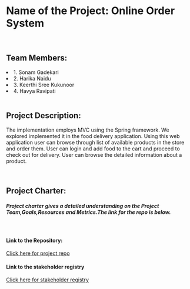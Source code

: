 <h1>Name of the Project: Online Order System</h1>
<br>

<h2>Team Members:</h2>
 <li>1. Sonam Gadekari</li>
 <li>2. Harika Naidu</li>
 <li>3. Keerthi Sree Kukunoor</li>
 <li>4. Havya Ravipati</li>
 <br>

<h2>Project Description:</h2>
<p>The implementation employs MVC using the Spring framework. We explored implemented it in the food delivery application. Using this web application user can browse through list of available products in the store and order them. User can login and add food to the cart and proceed to check out for delivery. User can browse the detailed information about a product.</p>
<br>

<h2>Project Charter:</h2>
<h5> Project charter gives a detailed understanding on the Project Team,Goals,Resources and Metrics.The link for the repo is below.</h5>
<br>

<h4>Link to the Repository:</h4>
<a href="https://github.com/SonamGadkari/onlinefoodorder">Click here for project repo</a>
<br>

<h4>Link to the stakeholder registry</h4> 
<a href ="https://sonamgadkari.github.io/stakeholderregistry">Click here for stakeholder registry</a>
<br>


